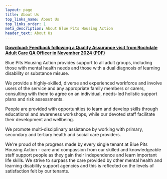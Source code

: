 ```yaml
---
layout: page
title: About Us
top_links_name: About Us
top_links_order: 1
meta_description: About Blue Pits Housing Action
header_text: About Us
---
```


**[Download: Feedback following a Quality Assurance visit from Rochdale Adult Care QA Officer in November 2024 (PDF)](/docs/quality-assurance-feedback-november-2024.pdf)**

Blue Pits Housing Action provides support to all adult groups, including those with mental health needs and those with a dual diagnosis of learning disability or substance misuse.

We provide a highly-skilled, diverse and experienced workforce and involve users of the service and any appropriate family members or carers, consulting with them to agree on an individual, needs-led holistic support plans and risk assessments.

People are provided with opportunities to learn and develop skills through educational and awareness workshops, while our devoted staff facilitate their development and wellbeing.

We promote multi-disciplinary assistance by working with primary, secondary and tertiary health and social care providers.

We're proud of the progress made by every single tenant at Blue Pits Housing Action - care and compassion from our skilled and knowledgeable staff support people as they gain their independence and learn important life skills. We strive to surpass the care provided by other mental health and learning disability support agencies and this is reflected on the levels of satisfaction felt by our tenants.
